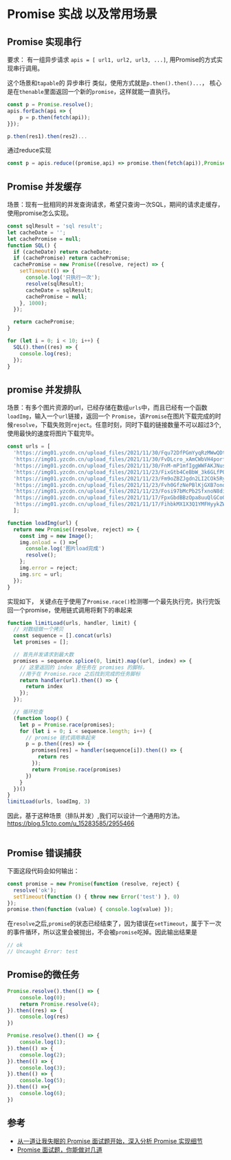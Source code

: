 # Promise 实战 以及常用场景

## Promise 实现串行

要求： 有一组异步请求 `apis = [ url1, url2, url3, ...]`, 用Promise的方式实现串行调用。

这个场景和`tapable`的 异步串行 类似，使用方式就是`p.then().then()...`， 核心是在`thenable`里面返回一个新的`promise`，这样就能一直执行。

```js
const p = Promise.resolve();
apis.forEach(api => {
    p = p.then(fetch(api));
}});

p.then(res1).then(res2)...
```

通过reduce实现

```js
const p = apis.reduce((promise,api) => promise.then(fetch(api)),Promise.resolve())
```

## Promise 并发缓存

场景：现有一批相同的并发查询请求，希望只查询一次SQL，期间的请求走缓存，使用promise怎么实现。

```js
const sqlResult = 'sql result';
let cacheDate = '';
let cachePromise = null;
function SQL() {
  if (cacheDate) return cacheDate;
  if (cachePromise) return cachePromise;
  cachePromise = new Promise((resolve, reject) => {
    setTimeout(() => {
      console.log('只执行一次');
      resolve(sqlResult);
      cacheDate = sqlResult;
      cachePromise = null;
    }, 1000);
  });

  return cachePromise;
}

for (let i = 0; i < 10; i++) {
  SQL().then((res) => {
    console.log(res);
  });
}

```

## promise 并发排队

场景：有多个图片资源的url，已经存储在数组`urls`中，而且已经有一个函数`loadImg`，输入一个`url`链接，返回一个 `Promise`，该`Promise`在图片下载完成的时候`resolve`，下载失败则`reject`。任意时刻，同时下载的链接数量不可以超过3个,使用最快的速度将图片下载完毕。

```js
const urls = [
  'https://img01.yzcdn.cn/upload_files/2021/11/30/Fqu72DfPGmYyqRzMWwQDtYVWz2iG.png',
  'https://img01.yzcdn.cn/upload_files/2021/11/30/FvDLcro_xAmCWbVH4porfft6zonI.png',
  'https://img01.yzcdn.cn/upload_files/2021/11/30/FnM-mP1mfIggWWFAKJNusWm1mlKz.png',
  'https://img01.yzcdn.cn/upload_files/2021/11/23/FixGtb4CeBbW_3k6GLfP0hVhgRfp.png',
  'https://img01.yzcdn.cn/upload_files/2021/11/23/Fm9oZBZJgdn2LI2COk5Ry7hhcMhV.png',
  'https://img01.yzcdn.cn/upload_files/2021/11/23/Fvh0GfzNePBlKjGXB7onoJqekRN_.png',
  'https://img01.yzcdn.cn/upload_files/2021/11/23/Fosi97bMcPb2SfxnoN8di72U7G8b.png',
  'https://img01.yzcdn.cn/upload_files/2021/11/17/FpxGbdBBzOpa8uuQlGCo0-Ggo44K.png',
  'https://img01.yzcdn.cn/upload_files/2021/11/17/FihbkMX1X3Q1YMFHyykZWd7X0T4k.png',
  ];

function loadImg(url) {
  return new Promise((resolve, reject) => {
    const img = new Image();
    img.onload = () =>{
      console.log('图片load完成')
      resolve();
    };
    img.error = reject;
    img.src = url;
  });
} 
```

实现如下， 关键点在于使用了`Promise.race()`检测哪一个最先执行完，执行完饭回一个promise，使用链式调用将剩下的串起来

```js
function limitLoad(urls, handler, limit) {
  // 对数组做一个拷贝
  const sequence = [].concat(urls)
  let promises = [];

  // 首先并发请求到最大数
  promises = sequence.splice(0, limit).map((url, index) => {
    // 这里返回的 index 是任务在 promises 的脚标，
    //用于在 Promise.race 之后找到完成的任务脚标
    return handler(url).then(() => {
      return index
    });
  });

  // 循环检查
  (function loop() {
    let p = Promise.race(promises);
    for (let i = 0; i < sequence.length; i++) {
      // promise 链式调用串起来
      p = p.then((res) => {
        promises[res] = handler(sequence[i]).then(() => {
          return res
        });
        return Promise.race(promises)
      })
    }
  })()
}
limitLoad(urls, loadImg, 3)
```

因此，基于这种场景（排队并发）,我们可以设计一个通用的方法。https://blog.51cto.com/u_15283585/2955466

```js

```

## Promise 错误捕获

下面这段代码会如何输出：

```js
const promise = new Promise(function (resolve, reject) {
  resolve('ok');
  setTimeout(function () { throw new Error('test') }, 0)
});
promise.then(function (value) { console.log(value) });
```

在`resolve`之后,`promise`的状态已经结束了，因为错误在`setTimeout`，属于下一次的事件循环，所以这里会被抛出，不会被`promise`吃掉。因此输出结果是

```js
// ok
// Uncaught Error: test
```

## Promise的微任务

```js
Promise.resolve().then(() => {
    console.log(0);
    return Promise.resolve(4);
}).then((res) => {
    console.log(res)
})

Promise.resolve().then(() => {
    console.log(1);
}).then(() => {
    console.log(2);
}).then(() => {
    console.log(3);
}).then(() => {
    console.log(5);
}).then(() =>{
    console.log(6);
})
```

## 参考

- [从一道让我失眠的 Promise 面试题开始，深入分析 Promise 实现细节](https://juejin.cn/post/6945319439772434469#heading-31)
- [Promise 面试题，你能做对几道](https://leetcode-cn.com/circle/discuss/sQXY3u/)